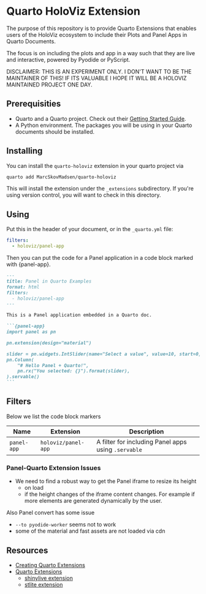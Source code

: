 # Quarto HoloViz Extension

The purpose of this repository is to provide Quarto Extensions that enables users of the HoloViz
ecosystem to include their Plots and Panel Apps in Quarto Documents.

The focus is on including the plots and app in a way such that they are live and interactive,
powered by Pyodide or PyScript.

DISCLAIMER: THIS IS AN EXPERIMENT ONLY. I DON'T WANT TO BE THE MAINTAINER OF THIS! IF ITS VALUABLE
I HOPE IT WILL BE A HOLOVIZ MAINTAINED PROJECT ONE DAY.

## Prerequisities

- Quarto and a Quarto project. Check out their [Getting Started Guide](https://quarto.org/docs/get-started/).
- A Python environment. The packages you will be using in your Quarto documents should be installed.

## Installing

You can install the `quarto-holoviz` extension in your quarto project via

```bash
quarto add MarcSkovMadsen/quarto-holoviz
```

This will install the extension under the `_extensions` subdirectory. If you're using version control, you will want to check in this directory.

## Using

Put this in the header of your document, or in the `_quarto.yml` file:

```yaml
filters:
  - holoviz/panel-app
```

Then you can put the code for a Panel application in a code block marked with {panel-app}.

````markdown
---
title: Panel in Quarto Examples
format: html
filters:
  - holoviz/panel-app
---

This is a Panel application embedded in a Quarto doc.

```{panel-app}
import panel as pn

pn.extension(design="material")

slider = pn.widgets.IntSlider(name="Select a value", value=10, start=0, end=100)
pn.Column(
    "# Hello Panel + Quarto!",
    pn.rx("You selected: {}").format(slider),
).servable()
```
````

## Filters

Below we list the code block markers

| Name | Extension | Description |
| - | - | - | 
| `panel-app` | `holoviz/panel-app` | A filter for including Panel apps using `.servable` |

### Panel-Quarto Extension Issues

- We need to find a robust way to get the Panel iframe to resize its height
  - on load
  - if the height changes of the iframe content changes. For example if more elements are generated dynamically by the user.

Also Panel convert has some issue

- `--to pyodide-worker` seems not to work
- some of the material and fast assets are not loaded via cdn

## Resources

- [Creating Quarto Extensions](https://quarto.org/docs/extensions/creating.html)
- [Quarto Extensions](https://quarto.org/docs/extensions/listing-filters.html)
  - [shinylive extension](https://github.com/quarto-ext/shinylive)
  - [stlite extension](https://github.com/whitphx/quarto-stlite)
